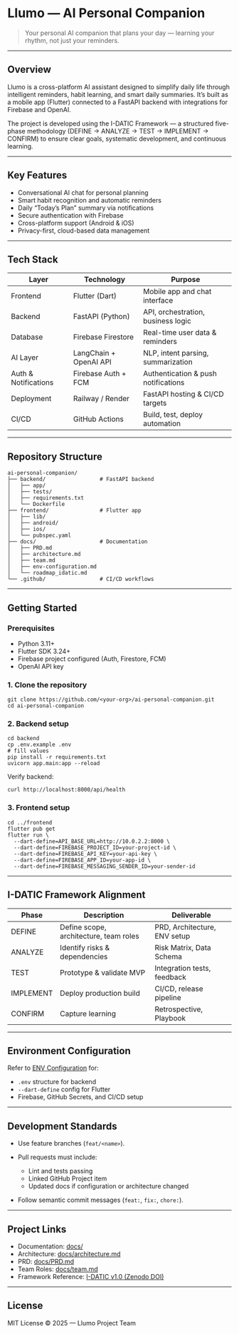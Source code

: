 # Llumo — AI Personal Companion

> Your personal AI companion that plans your day — learning your rhythm, not just your reminders.

---

## Overview

Llumo is a cross-platform AI assistant designed to simplify daily life through intelligent reminders, habit learning, and smart daily summaries.
It’s built as a mobile app (Flutter) connected to a FastAPI backend with integrations for Firebase and OpenAI.

The project is developed using the I-DATIC Framework — a structured five-phase methodology (DEFINE → ANALYZE → TEST → IMPLEMENT → CONFIRM) to ensure clear goals, systematic development, and continuous learning.

---

## Key Features

* Conversational AI chat for personal planning
* Smart habit recognition and automatic reminders
* Daily “Today’s Plan” summary via notifications
* Secure authentication with Firebase
* Cross-platform support (Android & iOS)
* Privacy-first, cloud-based data management

---

## Tech Stack

| Layer                | Technology             | Purpose                             |
| -------------------- | ---------------------- | ----------------------------------- |
| Frontend             | Flutter (Dart)         | Mobile app and chat interface       |
| Backend              | FastAPI (Python)       | API, orchestration, business logic  |
| Database             | Firebase Firestore     | Real-time user data & reminders     |
| AI Layer             | LangChain + OpenAI API | NLP, intent parsing, summarization  |
| Auth & Notifications | Firebase Auth + FCM    | Authentication & push notifications |
| Deployment           | Railway / Render       | FastAPI hosting & CI/CD targets     |
| CI/CD                | GitHub Actions         | Build, test, deploy automation      |

---

## Repository Structure

```
ai-personal-companion/
├── backend/                 # FastAPI backend
│   ├── app/
│   ├── tests/
│   ├── requirements.txt
│   └── Dockerfile
├── frontend/                # Flutter app
│   ├── lib/
│   ├── android/
│   ├── ios/
│   └── pubspec.yaml
├── docs/                    # Documentation
│   ├── PRD.md
│   ├── architecture.md
│   ├── team.md
│   ├── env-configuration.md
│   └── roadmap_idatic.md
└── .github/                 # CI/CD workflows
```

---

## Getting Started

### Prerequisites

* Python 3.11+
* Flutter SDK 3.24+
* Firebase project configured (Auth, Firestore, FCM)
* OpenAI API key

### 1. Clone the repository

```
git clone https://github.com/<your-org>/ai-personal-companion.git
cd ai-personal-companion
```

### 2. Backend setup

```
cd backend
cp .env.example .env
# fill values
pip install -r requirements.txt
uvicorn app.main:app --reload
```

Verify backend:

```
curl http://localhost:8000/api/health
```

### 3. Frontend setup

```
cd ../frontend
flutter pub get
flutter run \
  --dart-define=API_BASE_URL=http://10.0.2.2:8000 \
  --dart-define=FIREBASE_PROJECT_ID=your-project-id \
  --dart-define=FIREBASE_API_KEY=your-api-key \
  --dart-define=FIREBASE_APP_ID=your-app-id \
  --dart-define=FIREBASE_MESSAGING_SENDER_ID=your-sender-id
```

---

## I-DATIC Framework Alignment

| Phase     | Description                            | Deliverable                  |
| --------- | -------------------------------------- | ---------------------------- |
| DEFINE    | Define scope, architecture, team roles | PRD, Architecture, ENV setup |
| ANALYZE   | Identify risks & dependencies          | Risk Matrix, Data Schema     |
| TEST      | Prototype & validate MVP               | Integration tests, feedback  |
| IMPLEMENT | Deploy production build                | CI/CD, release pipeline      |
| CONFIRM   | Capture learning                       | Retrospective, Playbook      |

---

## Environment Configuration

Refer to [ENV Configuration](https://github.com/bySharkster/llumo/blob/main/docs/env-configuration.md) for:

* `.env` structure for backend
* `--dart-define` config for Flutter
* Firebase, GitHub Secrets, and CI/CD setup

---

## Development Standards

* Use feature branches (`feat/<name>`).
* Pull requests must include:

  * Lint and tests passing
  * Linked GitHub Project item
  * Updated docs if configuration or architecture changed
* Follow semantic commit messages (`feat:`, `fix:`, `chore:`).

---

## Project Links

* Documentation: [docs/](https://github.com/bySharkster/llumo/tree/main/docs)
* Architecture: [docs/architecture.md](https://github.com/bySharkster/llumo/blob/main/docs/architecture.md#ai-personal-companion--system-architecture)
* PRD: [docs/PRD.md](https://github.com/bySharkster/llumo/blob/main/docs/PRD.md#ai-personal-companion--product-requirements-document-prd)
* Team Roles: [docs/team.md](https://github.com/bySharkster/llumo/blob/main/docs/team.md#team-role-calibration--ai-personal-companion)
* Framework Reference: [I-DATIC v1.0 (Zenodo DOI)](https://doi.org/10.5281/zenodo.17081914)

---

## License

MIT License © 2025 — Llumo Project Team
